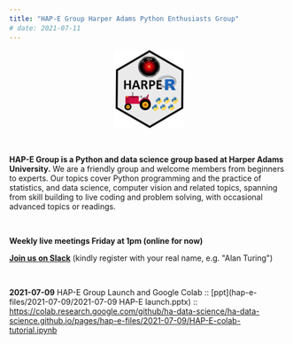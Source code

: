 ```yaml
---
title: "HAP-E Group Harper Adams Python Enthusiasts Group"
# date: 2021-07-11
---
```


<center>
   <img src="../img/HAP-E-logo.png" alt="HARUG" width="125"/>
</center>

&nbsp;

**HAP-E Group is a Python and data science group based at Harper Adams University.** We are a friendly group and welcome members from beginners to experts.  Our topics cover Python programming and the practice of statistics, and data science, computer vision and related topics, spanning from skill building to live coding and problem solving, with occasional advanced topics or readings.

&nbsp;

**Weekly live meetings Friday at 1pm (online for now)**

[**Join us on Slack**](https://join.slack.com/t/harper-adams-rug/shared_invite/zt-azcm9z6s-WsY9JXvAs8DW1DLQuU3USg) (kindly register with your real name, e.g. "Alan Turing")

&nbsp;

**2021-07-09** HAP-E Group Launch and Google Colab ::
[ppt](hap-e-files/2021-07-09/2021-07-09 HAP-E launch.pptx) :: 
https://colab.research.google.com/github/ha-data-science/ha-data-science.github.io/pages/hap-e-files/2021-07-09/HAP-E-colab-tutorial.ipynb


&nbsp;

